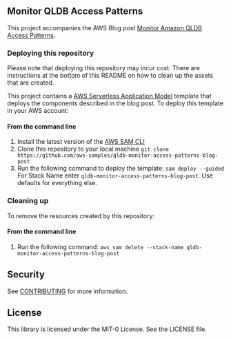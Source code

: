 ## Monitor QLDB Access Patterns
This project accompanies the AWS Blog post [Monitor Amazon QLDB Access Patterns](https://aws.amazon.com/blogs/database/monitor-amazon-qldb-query-access-patterns/).

### Deploying this repository

Please note that deploying this repository may incur cost. There are instructions at the bottom of this README on how to clean up the assets that are created.

This project contains a [AWS Serverless Application Model](https://aws.amazon.com/serverless/sam/) template that deploys the components described in the blog post. To deploy this template in your AWS account:

#### From the command line
1. Install the latest version of the [AWS SAM CLI](https://docs.aws.amazon.com/serverless-application-model/latest/developerguide/serverless-sam-cli-install.html)
2. Clone this repository to your local machine `git clone https://github.com/aws-samples/qldb-monitor-access-patterns-blog-post`
3. Run the following command to deploy the template: `sam deploy --guided` For Stack Name enter `qldb-monitor-access-patterns-blog-post`. Use defaults for everything else.

### Cleaning up

To remove the resources created by this repository:

#### From the command line
1. Run the following command: `aws sam delete --stack-name qldb-monitor-access-patterns-blog-post`

## Security

See [CONTRIBUTING](CONTRIBUTING.md#security-issue-notifications) for more information.

## License

This library is licensed under the MIT-0 License. See the LICENSE file.
